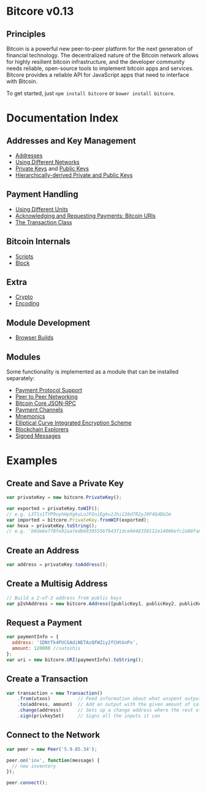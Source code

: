 # Bitcore v0.13

## Principles

Bitcoin is a powerful new peer-to-peer platform for the next generation of financial technology. The decentralized nature of the Bitcoin network allows for highly resilient bitcoin infrastructure, and the developer community needs reliable, open-source tools to implement bitcoin apps and services. Bitcore provides a reliable API for JavaScript apps that need to interface with Bitcoin.

To get started, just `npm install bitcore` or `bower install bitcore`.

# Documentation Index

## Addresses and Key Management

* [Addresses](address.md)
* [Using Different Networks](networks.md)
* [Private Keys](privatekey.md) and [Public Keys](publickey.md)
* [Hierarchically-derived Private and Public Keys](hierarchical.md)

## Payment Handling
* [Using Different Units](unit.md)
* [Acknowledging and Requesting Payments: Bitcoin URIs](uri.md)
* [The Transaction Class](transaction.md)

## Bitcoin Internals
* [Scripts](script.md)
* [Block](block.md)

## Extra
* [Crypto](crypto.md)
* [Encoding](encoding.md)

## Module Development
* [Browser Builds](browser.md)

## Modules

Some functionality is implemented as a module that can be installed separately:

* [Payment Protocol Support](https://github.com/bitpay/bitcore-payment-protocol)
* [Peer to Peer Networking](https://github.com/bitpay/bitcore-p2p)
* [Bitcoin Core JSON-RPC](https://github.com/bitpay/bitcoind-rpc)
* [Payment Channels](https://github.com/bitpay/bitcore-channel)
* [Mnemonics](https://github.com/bitpay/bitcore-mnemonic)
* [Elliptical Curve Integrated Encryption Scheme](https://github.com/bitpay/bitcore-ecies)
* [Blockchain Explorers](https://github.com/bitpay/bitcore-explorers)
* [Signed Messages](https://github.com/bitpay/bitcore-message)

# Examples 

## Create and Save a Private Key

```javascript
var privateKey = new bitcore.PrivateKey();

var exported = privateKey.toWIF();
// e.g. L3T1s1TYP9oyhHpXgkyLoJFGniEgkv2Jhi138d7R2yJ9F4QdDU2m
var imported = bitcore.PrivateKey.fromWIF(exported);
var hexa = privateKey.toString();
// e.g. 'b9de6e778fe92aa7edb69395556f843f1dce0448350112e14906efc2a80fa61a'
```

## Create an Address

```javascript
var address = privateKey.toAddress();
```

## Create a Multisig Address

```javascript
// Build a 2-of-3 address from public keys
var p2shAddress = new bitcore.Address([publicKey1, publicKey2, publicKey3], 2);
```

## Request a Payment

```javascript
var paymentInfo = {
  address: '1DNtTk4PUCGAdiNETAzQFWZiy2fCHtGnPx',
  amount: 120000 //satoshis
};
var uri = new bitcore.URI(paymentInfo).toString();
```

## Create a Transaction

```javascript
var transaction = new Transaction()
    .from(utxos)          // Feed information about what unspent outputs one can use
    .to(address, amount)  // Add an output with the given amount of satoshis
    .change(address)      // Sets up a change address where the rest of the funds will go
    .sign(privkeySet)     // Signs all the inputs it can
```

## Connect to the Network

```javascript
var peer = new Peer('5.9.85.34');

peer.on('inv', function(message) {
  // new inventory
});

peer.connect();
```
